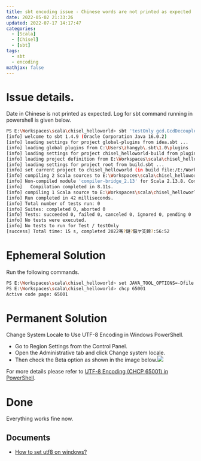 ```yaml
---
title: sbt encoding issue - Chinese words are not printed as expected
date: 2022-05-02 21:33:26
updated: 2022-07-17 14:17:47
categories:
  - [Scala]
  - [Chisel]
  - [sbt]
tags:
  - sbt
  - encoding
mathjax: false
---
```

# Issue details.
Date in Chinese is not printed as expected. Log for sbt command running in powershell is  given below.
```bash
PS E:\Workspaces\scala\chisel_helloworld> sbt 'testOnly gcd.GcdDecoupledTester'
[info] welcome to sbt 1.4.9 (Oracle Corporation Java 16.0.2)
[info] loading settings for project global-plugins from idea.sbt ...
[info] loading global plugins from C:\Users\zhangyb\.sbt\1.0\plugins
[info] loading settings for project chisel_helloworld-build from plugins.sbt ...
[info] loading project definition from E:\Workspaces\scala\chisel_helloworld\project
[info] loading settings for project root from build.sbt ...
[info] set current project to chisel_helloworld (in build file:/E:/Workspaces/scala/chisel_helloworld/)
[info] compiling 2 Scala sources to E:\Workspaces\scala\chisel_helloworld\target\scala-2.13\classes ...
[info] Non-compiled module 'compiler-bridge_2.13' for Scala 2.13.8. Compiling...
[info]   Compilation completed in 8.11s.
[info] compiling 1 Scala source to E:\Workspaces\scala\chisel_helloworld\target\scala-2.13\test-classes ...
[info] Run completed in 42 milliseconds.
[info] Total number of tests run: 0
[info] Suites: completed 0, aborted 0
[info] Tests: succeeded 0, failed 0, canceled 0, ignored 0, pending 0
[info] No tests were executed.
[info] No tests to run for Test / testOnly
[success] Total time: 15 s, completed 2022骞?鏈?鏃ヤ笅鍗?:56:52
```

# Ephemeral Solution
Run the following commands.
```bash
PS E:\Workspaces\scala\chisel_helloworld> set JAVA_TOOL_OPTIONS=-Dfile.encoding=UTF-8
PS E:\Workspaces\scala\chisel_helloworld> chcp 65001
Active code page: 65001
```

# Permanent Solution
Change System Locale to Use UTF-8 Encoding in Windows PowerShell.
- Go to Region Settings from the Control Panel.
- Open the Administrative tab and click Change system locale.
- Then check the Beta option as shown in the image below.![](/images/region.png)


For more details please refer to [UTF-8 Encoding (CHCP 65001) in PowerShell](https://www.delftstack.com/howto/powershell/powershell-utf-8-encoding-chcp-65001/).


# Done
Everything works fine now.

## Documents
- [How to set utf8 on windows?](https://github.com/sbt/sbt/issues/4322)
